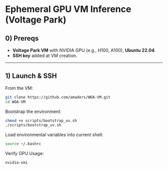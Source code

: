 # Ephemeral GPU VM Inference (Voltage Park)


## 0) Prereqs

- **Voltage Park VM** with NVIDIA GPU (e.g., H100, A100), **Ubuntu 22.04**.
- **SSH key** added at VM creation.

---

## 1) Launch & SSH


From the VM:
```bash
git clone https://github.com/amaders/WOA-VM.git
cd WOA-VM
```

Bootstrap the environment:

```bash
chmod +x scripts/bootstrap_uv.sh
./scripts/bootstrap_uv.sh
```

Load environmental variables into current shell:

```bash
source ~/.bashrc
```

Verify GPU Usage:

```bash
nvidia-smi
```
